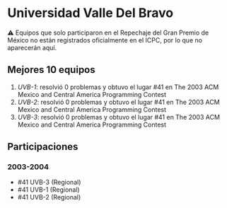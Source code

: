 # Universidad Valle Del Bravo

:warning: Equipos que solo participaron en el Repechaje del Gran Premio de México no están registrados oficialmente en el ICPC, por lo que no aparecerán aquí.

## Mejores 10 equipos

1. _UVB-1_: resolvió 0 problemas y obtuvo el lugar #41 en The 2003 ACM Mexico and Central America Programming Contest
1. _UVB-2_: resolvió 0 problemas y obtuvo el lugar #41 en The 2003 ACM Mexico and Central America Programming Contest
1. _UVB-3_: resolvió 0 problemas y obtuvo el lugar #41 en The 2003 ACM Mexico and Central America Programming Contest

## Participaciones

### 2003-2004

- #41 UVB-3 (Regional)
- #41 UVB-1 (Regional)
- #41 UVB-2 (Regional)



